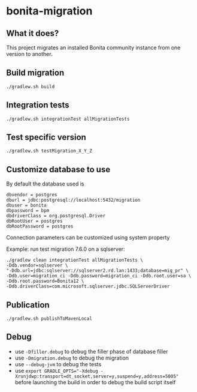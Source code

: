 bonita-migration
=================

What it does?
-------------
This project migrates an installed Bonita community instance from one version to another.


Build migration
---------------
```
./gradlew.sh build
```

Integration tests
-----------------
```
./gradlew.sh integrationTest allMigrationTests
```

Test specific version
-----------------
```
./gradlew.sh testMigration_X_Y_Z
```

Customize database to use
--------------------------
By default the database used is 
```
dbvendor = postgres
dburl = jdbc:postgresql://localhost:5432/migration
dbuser = bonita
dbpassword = bpm
dbdriverClass = org.postgresql.Driver
dbRootUser = postgres
dbRootPassword = postgres
```

Connection parameters can be customized using system property

Example: run test migration 7.6.0 on a sqlserver:
```
./gradlew clean integrationTest allMigrationTests \
-Ddb.vendor=sqlserver \
"-Ddb.url=jdbc:sqlserver://sqlserver2.rd.lan:1433;database=mig_pr" \
-Ddb.user=migration_ci -Ddb.password=migration_ci -Ddb.root.user=sa \
-Ddb.root.password=Bonita12 \
-Ddb.driverClass=com.microsoft.sqlserver.jdbc.SQLServerDriver
```

Publication
-----------
```
./gradlew.sh publishToMavenLocal
```


Debug
-----
* use `-Dfiller.debug` to debug the filler phase of database filler
* use `-Dmigration.debug` to debug the migration
* use `--debug-jvm` to debug the tests
* use `export GRADLE_OPTS="-Xdebug -Xrunjdwp:transport=dt_socket,server=y,suspend=y,address=5005"` before launching the build in order to debug the build script itself
